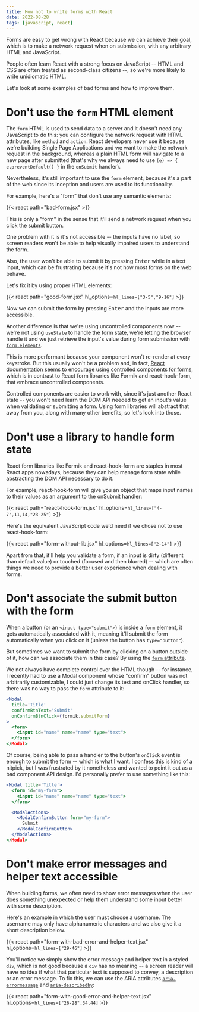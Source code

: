 ```yaml
---
title: How not to write forms with React
date: 2022-08-28
tags: [javascript, react]
---
```


Forms are easy to get wrong with React because we can achieve their goal, which
is to make a network request when on submission, with any arbitrary HTML and
JavaScript.

People often learn React with a strong focus on JavaScript -- HTML and CSS are
often treated as second-class citizens --, so we're more likely to write
unidiomatic HTML.

Let's look at some examples of bad forms and how to improve them.

# Don't use the `form` HTML element

The `form` HTML is used to send data to a server and it doesn't need any
JavaScript to do this: you can configure the network request with HTML
attributes, like `method` and `action`. React developers never use it because
we're building Single Page Applications and we want to make the network request
in the background, whereas a plain HTML form will navigate to a new page after
submitted (that's why we always need to use `(e) => { e.preventDefault() }` in
the `onSubmit` handler).

Nevertheless, it's still important to use the `form` element, because it's a
part of the web since its inception and users are used to its functionality.

For example, here's a "form" that don't use any semantic elements:

{{< react path="bad-form.jsx" >}}

This is only a "form" in the sense that it'll send a network request when you
click the submit button.

One problem with it is it's not accessible -- the inputs have no label, so
screen readers won't be able to help visually impaired users to understand the
form.

Also, the user won't be able to submit it by pressing <kbd>Enter</kbd> while in
a text input, which can be frustrating because it's not how most forms on the
web behave.

Let's fix it by using proper HTML elements:

{{< react path="good-form.jsx" hl_options=`hl_lines=["3-5","9-16"]` >}}

Now we can submit the form by pressing <kbd>Enter</kbd> and the inputs are more
accessible.

Another difference is that we're using uncontrolled components now -- we're not
using `useState` to handle the form state, we're letting the browser handle it
and we just retrieve the input's value during form submission with
[`form.elements`](https://developer.mozilla.org/en-US/docs/Web/API/HTMLFormElement/elements).

This is more performant because your component won't re-render at every
keystroke. But this usually won't be a problem and, in fact, [React
documentation seems to encourage using controlled components for
forms](https://reactjs.org/docs/forms.html), which is in contrast to React form
libraries like Formik and react-hook-form, that embrace uncontrolled
components.

Controlled components are easier to work with, since it's just another React
state -- you won't need learn the DOM API needed to get an input's value when
validating or submitting a form. Using form libraries will abstract that away
from you, along with many other benefits, so let's look into those.

# Don't use a library to handle form state

React form libraries like Formik and react-hook-form are staples in most React
apps nowadays, because they can help manage form state while abstracting the
DOM API necessary to do it.

For example, react-hook-form will give you an object that maps input names to
their values as an argument to the onSubmit handler:

{{< react path="react-hook-form.jsx" hl_options=`hl_lines=["4-7",11,14,"23-25"]` >}}

Here's the equivalent JavaScript code we'd need if we chose not to use
react-hook-form:

{{< react path="form-without-lib.jsx" hl_options=`hl_lines=["2-14"]` >}}

Apart from that, it'll help you validate a form, if an input is dirty
(different than default value) or touched (focused and then blurred) -- which
are often things we need to provide a better user experience when dealing with
forms.

# Don't associate the submit button with the form

When a button (or an `<input type="submit">`) is inside a `form` element, it
gets automatically associated with it, meaning it'll submit the form
automatically when you click on it (unless the button has `type="button"`).

But sometimes we want to submit the form by clicking on a button outside of it,
how can we associate them in this case? By using the [`form`
attribute](https://www.w3schools.com/tags/att_form.asp).

We not always have complete control over the HTML though -- for instance, I
recently had to use a Modal component whose "confirm" button was not
arbitrarily customizable, I could just change its text and onClick handler, so
there was no way to pass the `form` attribute to it:

```jsx
<Modal
  title='Title'
  confirmBtnText='Submit'
  onConfirmBtnClick={formik.submitForm}
>
  <form>
    <input id="name" name="name" type="text">
  </form>
</Modal>
```

Of course, being able to pass a handler to the button's `onClick` event is
enough to submit the form -- which is what I want. I confess this is kind of a
nitpick, but I was frustrated by it nonetheless and wanted to point it out as a
bad component API design. I'd personally prefer to use something like this:

```jsx {hl_lines=[2,"6-11"]}
<Modal title='Title'>
  <form id="my-form">
    <input id="name" name="name" type="text">
  </form>

  <ModalActions>
    <ModalConfirmButton form="my-form">
      Submit
    </ModalConfirmButton>
  </ModalActions>
</Modal>
```

# Don't make error messages and helper text accessible

When building forms, we often need to show error messages when the user does
something unexpected or help them understand some input better with some
description.

Here's an example in which the user must choose a username. The username may
only have alphanumeric characters and we also give it a short description
below.

{{< react path="form-with-bad-error-and-helper-text.jsx" hl_options=`hl_lines=["29-46"]` >}}

You'll notice we simply show the error message and helper text in a styled
`div`, which is not good because a `div` has no meaning -- a screen reader will
have no idea if what that particular text is supposed to convey, a description
or an error message. To fix this, we can use the ARIA attributes
[`aria-errormessage`](https://developer.mozilla.org/en-US/docs/Web/Accessibility/ARIA/Attributes/aria-errormessage)
and
[`aria-describedby`](https://developer.mozilla.org/en-US/docs/Web/Accessibility/ARIA/Attributes/aria-describedby):

{{< react path="form-with-good-error-and-helper-text.jsx" hl_options=`hl_lines=["26-28",34,44]` >}}
